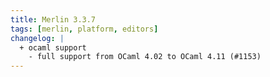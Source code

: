 ```yaml
---
title: Merlin 3.3.7
tags: [merlin, platform, editors]
changelog: |
  + ocaml support
    - full support from OCaml 4.02 to OCaml 4.11 (#1153)
---
```


